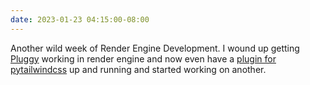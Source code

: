 ```yaml
---
date: 2023-01-23 04:15:00-08:00
---
```


Another wild week of Render Engine  Development.  I wound up getting [Pluggy](https://pluggy.readthedocs.io/en/latest/) working in render engine and now even have a [plugin for pytailwindcss](https://github.com/kjaymiller/render-engine-tailwindcss) up and running and started working on another.
